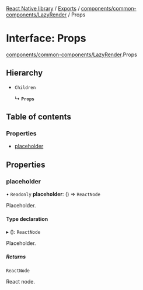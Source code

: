 [React Native library](../index.md) / [Exports](../modules.md) / [components/common-components/LazyRender](../modules/components_common_components_LazyRender.md) / Props

# Interface: Props

[components/common-components/LazyRender](../modules/components_common_components_LazyRender.md).Props

## Hierarchy

- `Children`

  ↳ **`Props`**

## Table of contents

### Properties

- [placeholder](components_common_components_LazyRender.Props.md#placeholder)

## Properties

### placeholder

• `Readonly` **placeholder**: () => `ReactNode`

Placeholder.

#### Type declaration

▸ (): `ReactNode`

Placeholder.

##### Returns

`ReactNode`

React node.
